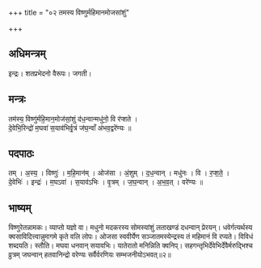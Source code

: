 +++
title = "०२ तमस्य विष्णुर्महिमानमोजसांशुं"

+++
## अधिमन्त्रम्
इन्द्रः। शतप्रभेदनो वैरूपः। जगती।

## मन्त्रः
तम॑स्य॒ विष्णु॑र्महि॒मान॒मोज॑सां॒शुं द॑ध॒न्वान्मधु॑नो॒ वि र॑प्शते ।  
दे॒वेभि॒रिन्द्रो॑ म॒घवा॑ स॒याव॑भिर्वृ॒त्रं ज॑घ॒न्वाँ अ॑भव॒द्वरे॑ण्यः ॥

## पदपाठः
तम् । अ॒स्य॒ । विष्णुः॑ । म॒हि॒मान॑म् । ओज॑सा । अं॒शुम् । द॒ध॒न्वान् । मधु॑नः । वि । र॒प्श॒ते॒ ।  
दे॒वेभिः॑ । इन्द्रः॑ । म॒घऽवा॑ । स॒याव॑ऽभिः । वृ॒त्रम् । ज॒घ॒न्वान् । अ॒भ॒व॒त् । वरे॑ण्यः ॥

## भाष्यम्
विष्णुरेतन्नामकः। व्याप्तो यज्ञो वा। मधुनो मदकरस्य सोमस्यांशुं लताखण्डं दधन्वान् प्रेरयन्। धवेर्गत्यर्थस्य क्वसाविदित्त्वान्नुमागमे कृते वलि लोपः। ओजसा स्ववीर्येण सञ्जातमस्येन्द्रस्य तं महिमानं वि रप्यते। विविधं शब्दयति। स्तौति। मघवा धनवान् सयावभिः। यातेरातो मनिन्निति क्वनिप्। सहगन्तृभिर्देवेभिर्देवैर्मरुद्भिश्च व्रुत्रम् जघन्वान् हतवानिन्द्रो वरेण्यः सर्वैर्वरणियः सम्भजनीयोऽभवत्॥२॥